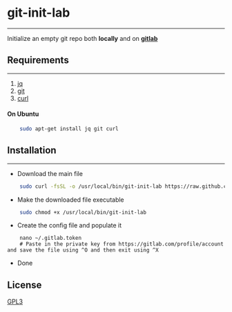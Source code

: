 # git-init-lab
---

Initialize an empty git repo both **locally** and on [**gitlab**](https://gitlab.com/)

## Requirements
---

1. [jq](https://stedolan.github.io/jq/download/)
2. [git](http://www.git-scm.com/download/)
3. [curl](http://curl.haxx.se/download.html#LinuxUbuntu)

#### On Ubuntu

```bash
    sudo apt-get install jq git curl
```

## Installation
---
* Download the main file

```bash
    sudo curl -fsSL -o /usr/local/bin/git-init-lab https://raw.github.com/fa7ad/git-init-lab/master/git-init-lab
```

* Make the downloaded file executable

```bash
    sudo chmod +x /usr/local/bin/git-init-lab
```

* Create the config file and populate it

```
    nano ~/.gitlab.token
    # Paste in the private key from https://gitlab.com/profile/account and save the file using ^O and then exit using ^X
```

* Done

## License

[GPL3](https://www.gnu.org/copyleft/gpl.html)
